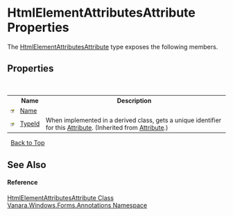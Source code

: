 # HtmlElementAttributesAttribute Properties
 

The <a href="72826d27-edd6-f015-b151-63fef2c2f32f">HtmlElementAttributesAttribute</a> type exposes the following members.


## Properties
&nbsp;<table><tr><th></th><th>Name</th><th>Description</th></tr><tr><td>![Public property](media/pubproperty.gif "Public property")</td><td><a href="3cd03bbf-6558-4aa7-203b-78fa0c2edb87">Name</a></td><td /></tr><tr><td>![Public property](media/pubproperty.gif "Public property")</td><td><a href="http://msdn2.microsoft.com/en-us/library/sa1bf03e" target="_blank">TypeId</a></td><td>
When implemented in a derived class, gets a unique identifier for this <a href="http://msdn2.microsoft.com/en-us/library/e8kc3626" target="_blank">Attribute</a>.
 (Inherited from <a href="http://msdn2.microsoft.com/en-us/library/e8kc3626" target="_blank">Attribute</a>.)</td></tr></table>&nbsp;
<a href="#htmlelementattributesattribute-properties">Back to Top</a>

## See Also


#### Reference
<a href="72826d27-edd6-f015-b151-63fef2c2f32f">HtmlElementAttributesAttribute Class</a><br /><a href="600255aa-5477-7018-00f3-14fce5adebc9">Vanara.Windows.Forms.Annotations Namespace</a><br />
